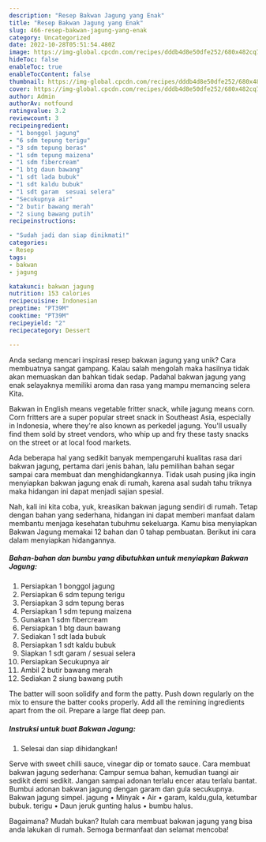 ```yaml
---
description: "Resep Bakwan Jagung yang Enak"
title: "Resep Bakwan Jagung yang Enak"
slug: 466-resep-bakwan-jagung-yang-enak
category: Uncategorized
date: 2022-10-28T05:51:54.480Z
image: https://img-global.cpcdn.com/recipes/dddb4d8e50dfe252/680x482cq70/bakwan-jagung-foto-resep-utama.jpg
hideToc: false
enableToc: true
enableTocContent: false
thumbnail: https://img-global.cpcdn.com/recipes/dddb4d8e50dfe252/680x482cq70/bakwan-jagung-foto-resep-utama.jpg
cover: https://img-global.cpcdn.com/recipes/dddb4d8e50dfe252/680x482cq70/bakwan-jagung-foto-resep-utama.jpg
author: Admin
authorAv: notfound
ratingvalue: 3.2
reviewcount: 3
recipeingredient:
- "1 bonggol jagung"
- "6 sdm tepung terigu"
- "3 sdm tepung beras"
- "1 sdm tepung maizena"
- "1 sdm fibercream"
- "1 btg daun bawang"
- "1 sdt lada bubuk"
- "1 sdt kaldu bubuk"
- "1 sdt garam  sesuai selera"
- "Secukupnya air"
- "2 butir bawang merah"
- "2 siung bawang putih"
recipeinstructions:

- "Sudah jadi dan siap dinikmati!"
categories:
- Resep
tags:
- bakwan
- jagung

katakunci: bakwan jagung 
nutrition: 153 calories
recipecuisine: Indonesian
preptime: "PT39M"
cooktime: "PT39M"
recipeyield: "2"
recipecategory: Dessert

---
```





Anda sedang mencari inspirasi resep bakwan jagung yang unik? Cara membuatnya sangat gampang. Kalau salah mengolah maka hasilnya tidak akan memuaskan dan bahkan tidak sedap. Padahal bakwan jagung yang enak selayaknya memiliki aroma dan rasa yang mampu memancing selera Kita.





Bakwan in English means vegetable fritter snack, while jagung means corn. Corn fritters are a super popular street snack in Southeast Asia, especially in Indonesia, where they&#39;re also known as perkedel jagung. You&#39;ll usually find them sold by street vendors, who whip up and fry these tasty snacks on the street or at local food markets.

Ada beberapa hal yang sedikit banyak mempengaruhi kualitas rasa dari bakwan jagung, pertama dari jenis bahan, lalu pemilihan bahan segar sampai cara membuat dan menghidangkannya. Tidak usah pusing jika ingin menyiapkan bakwan jagung enak di rumah, karena asal sudah tahu triknya maka hidangan ini dapat menjadi sajian spesial.






Nah, kali ini kita coba, yuk, kreasikan bakwan jagung sendiri di rumah. Tetap dengan bahan yang sederhana, hidangan ini dapat memberi manfaat dalam membantu menjaga kesehatan tubuhmu sekeluarga. Kamu bisa menyiapkan Bakwan Jagung memakai 12 bahan dan 0 tahap pembuatan. Berikut ini cara dalam menyiapkan hidangannya.

<!--inarticleads1-->

##### Bahan-bahan dan bumbu yang dibutuhkan untuk menyiapkan Bakwan Jagung:

1. Persiapkan 1 bonggol jagung
1. Persiapkan 6 sdm tepung terigu
1. Persiapkan 3 sdm tepung beras
1. Persiapkan 1 sdm tepung maizena
1. Gunakan 1 sdm fibercream
1. Persiapkan 1 btg daun bawang
1. Sediakan 1 sdt lada bubuk
1. Persiapkan 1 sdt kaldu bubuk
1. Siapkan 1 sdt garam / sesuai selera
1. Persiapkan Secukupnya air
1. Ambil 2 butir bawang merah
1. Sediakan 2 siung bawang putih


The batter will soon solidify and form the patty. Push down regularly on the mix to ensure the batter cooks properly. Add all the remining ingredients apart from the oil. Prepare a large flat deep pan. 

<!--inarticleads2-->

##### Instruksi untuk buat Bakwan Jagung:


1. Selesai dan siap dihidangkan!

Serve with sweet chilli sauce, vinegar dip or tomato sauce. Cara membuat bakwan jagung sederhana: Campur semua bahan, kemudian tuangi air sedikit demi sedikit. Jangan sampai adonan terlalu encer atau terlalu bantat. Bumbui adonan bakwan jagung dengan garam dan gula secukupnya. Bakwan jagung simpel. jagung • Minyak • Air • garam, kaldu,gula, ketumbar bubuk. terigu • Daun jeruk gunting halus • bumbu halus. 

Bagaimana? Mudah bukan? Itulah cara membuat bakwan jagung yang bisa anda lakukan di rumah. Semoga bermanfaat dan selamat mencoba!
